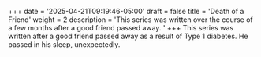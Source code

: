 +++
date = '2025-04-21T09:19:46-05:00'
draft = false
title = 'Death of a Friend'
weight = 2
description = 'This series was written over the course of a few months after a good friend passed away. '
+++
This series was written after a good friend passed away as a result of Type 1 diabetes. He passed in his sleep, unexpectedly. 